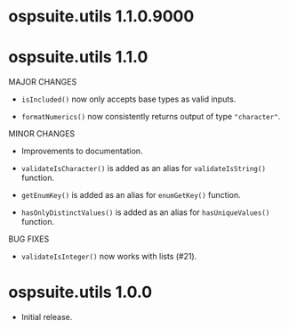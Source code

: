# ospsuite.utils 1.1.0.9000

# ospsuite.utils 1.1.0

MAJOR CHANGES

* `isIncluded()` now only accepts base types as valid inputs.

* `formatNumerics()` now consistently returns output of type `"character"`.

MINOR CHANGES

* Improvements to documentation.

* `validateIsCharacter()` is added as an alias for `validateIsString()` function.

* `getEnumKey()` is added as an alias for `enumGetKey()` function.

* `hasOnlyDistinctValues()` is added as an alias for `hasUniqueValues()` function.

BUG FIXES

* `validateIsInteger()` now works with lists (#21).

# ospsuite.utils 1.0.0

* Initial release.
